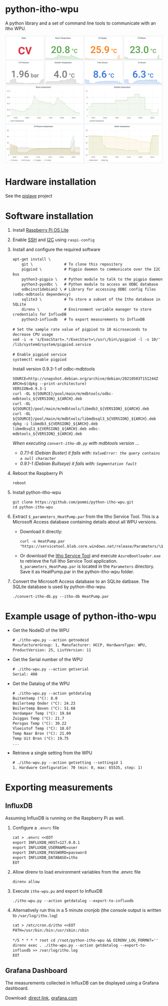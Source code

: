 # python-itho-wpu

A python library and a set of command line tools to communicate with an Itho WPU.

[![Itho WPU Grafana Demo](assets/itho-wpu-grafana-demo.gif)](#grafana-dashboard)

# Hardware installation

See the [pislave](https://github.com/ootjersb/pislave#wiring) project

# Software installation

1. Install [Raspberry Pi OS Lite](https://www.raspberrypi.org/software/operating-systems/)

1. Enable [SSH](https://www.raspberrypi.org/documentation/remote-access/ssh/) and [I2C](https://learn.adafruit.com/adafruits-raspberry-pi-lesson-4-gpio-setup/configuring-i2c) using `raspi-config`

1. Install and configure the required software
   ```
   apt-get install \
       git \              # To clone this repository
       pigpiod \          # Pigpio daemon to communicate over the I2C bus
       python3-pigpio \   # Python module to talk to the pigpio daemon
       python3-pyodbc \   # Python module to access an ODBC database
       odbcinst1debian2 \ # Library for accessing ODBC config files (odbc-mdbtools dependency)
       sqlite3 \          # To store a subset of the Itho database in SQLite
       direnv \           # Environment variable manager to store credentials for InfluxDB
       python3-influxdb   # To export measurements to InfluxDB

   # Set the sample rate value of pigpiod to 10 microseconds to decrease CPU usage
   sed -i -e 's/ExecStart=.*/ExecStart=\/usr\/bin\/pigpiod -l -s 10/' /lib/systemd/system/pigpiod.service

   # Enable pigpiod service
   systemctl enable pigpiod
   ```

   Install version 0.9.3-1 of odbc-mdbtools
   ```
   SOURCE=http://snapshot.debian.org/archive/debian/20210503T151244Z
   ARCH=$(dpkg --print-architecture)
   VERSION=0.9.3-1
   curl -OL ${SOURCE}/pool/main/m/mdbtools/odbc-mdbtools_${VERSION}_${ARCH}.deb
   curl -OL ${SOURCE}/pool/main/m/mdbtools/libmdb3_${VERSION}_${ARCH}.deb
   curl -OL ${SOURCE}/pool/main/m/mdbtools/libmdbsql3_${VERSION}_${ARCH}.deb
   dpkg -i libmdb3_${VERSION}_${ARCH}.deb libmdbsql3_${VERSION}_${ARCH}.deb odbc-mdbtools_${VERSION}_${ARCH}.deb
   ```
   *When executing `convert-itho-db.py` with mdbtools version ...*
   * *0.7.1-6 (Debian Buster) it fails with: `ValueError: the query contains a null character`*
   * *0.9.1-1 (Debian Bullseye) it fails with: `Segmentation fault`*

1. Reboot the Raspberry Pi
   ```
   reboot
   ```

1. Install python-itho-wpu
   ```
   git clone https://github.com/pommi/python-itho-wpu.git
   cd python-itho-wpu
   ```

1. Extract `$_parameters_HeatPump.par` from the Itho Service Tool. This is a Microsoft Access database containing details about all WPU versions.
   * Download it directly:
     ```
     curl -o HeatPump.par "https://servicetool.blob.core.windows.net/release/Parameters/\$_parameters_HeatPump.par"
     ```
   * Or download the [Itho Service Tool](https://www.ithodaalderop.nl/nl-NL/professional/servicetool) and execute `AzureBootloader.exe` to retrieve the full Itho Service Tool application. `$_parameters_HeatPump.par` is located in the `Parameters` directory. Save it as HeatPump.par in the python-itho-wpu folder.

1. Convert the Microsoft Access database to an SQLite datbase. The SQLite database is used by python-itho-wpu.
   ```
   ./convert-itho-db.py --itho-db HeatPump.par
   ```

# Example usage of python-itho-wpu

* Get the NodeID of the WPU
  ```
  # ./itho-wpu.py --action getnodeid
  ManufacturerGroup: 1, Manufacturer: HCCP, HardwareType: WPU, ProductVersion: 25, ListVersion: 11
  ```

* Get the Serial number of the WPU
  ```
  # ./itho-wpu.py --action getserial
  Serial: 408
  ```

* Get the Datalog of the WPU
  ```
  # ./itho-wpu.py --action getdatalog
  Buitentemp (°C): 8.0
  Boilertemp Onder (°C): 24.23
  Boilertemp Boven (°C): 51.68
  Verdamper Temp (°C): 19.84
  Zuiggas Temp (°C): 21.7
  Persgas Temp (°C): 30.22
  Vloeistof Temp (°C): 18.67
  Temp Naar Bron (°C): 21.09
  Temp Uit Bron (°C): 19.75
  ...
  ```

* Retrieve a single setting from the WPU
  ```
  # ./itho-wpu.py --action getsetting --settingid 1
  1. Hardware Configuratie: 70 (min: 0, max: 65535, step: 1)
  ```

# Exporting measurements

## InfluxDB

Assuming InfluxDB is running on the Raspberry Pi as well.

1. Configure a `.envrc` file
   ```
   cat > .envrc <<EOT
   export INFLUXDB_HOST=127.0.0.1
   export INFLUXDB_USERNAME=user
   export INFLUXDB_PASSWORD=password
   export INFLUXDB_DATABASE=itho
   EOT
   ```

1. Allow direnv to load environment variables from the .envrc file
   ```
   direnv allow
   ```

1. Execute `itho-wpu.pu` and export to InfluxDB
   ```
   ./itho-wpu.py --action getdatalog --export-to-influxdb
   ```

1. Alternatively run this in a 5 minute cronjob (the console output is written to `/var/log/itho.log`)
   ```
   cat > /etc/cron.d/itho <<EOT
   PATH=/usr/bin:/bin:/usr/sbin:/sbin

   */5 * * * * root cd /root/python-itho-wpu && DIRENV_LOG_FORMAT='' direnv exec . ./itho-wpu.py --action getdatalog --export-to-influxdb >> /var/log/itho.log
   EOT
   ```

## Grafana Dashboard

The measurements collected in InfluxDB can be displayed using a Grafana dashboard.

Download: [direct link](assets/grafana-influxdb-dashboard.json), [grafana.com](https://grafana.com/grafana/dashboards/14143)
